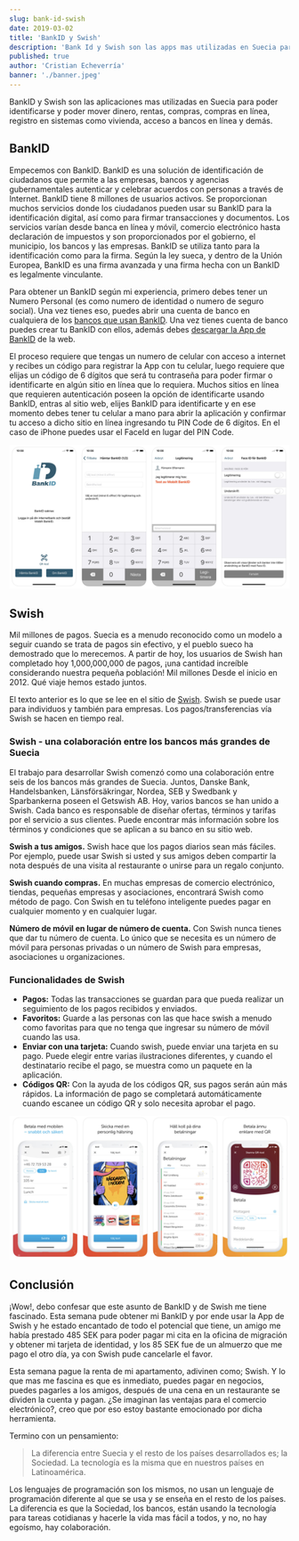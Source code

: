 ```yaml
---
slug: bank-id-swish
date: 2019-03-02
title: 'BankID y Swish'
description: 'Bank Id y Swish son las apps mas utilizadas en Suecia para poder identificarse y poder mover dinero, rentas, compras, compras en linea, registro en sistemas como vivienda, acceso a bancos en linea y demas.'
published: true
author: 'Cristian Echeverría'
banner: './banner.jpeg'
---
```


BankID y Swish son las aplicaciones mas utilizadas en Suecia para poder identificarse y poder mover dinero, rentas, compras, compras en línea, registro en sistemas como vivienda, acceso a bancos en línea y demás.

## BankID

Empecemos con BankID. BankID es una solución de identificación de ciudadanos que permite a las empresas, bancos y agencias gubernamentales autenticar y celebrar acuerdos con personas a través de Internet. BankID tiene 8 millones de usuarios activos. Se proporcionan muchos servicios donde los ciudadanos pueden usar su BankID para la identificación digital, así como para firmar transacciones y documentos. Los servicios varían desde banca en línea y móvil, comercio electrónico hasta declaración de impuestos y son proporcionados por el gobierno, el municipio, los bancos y las empresas. BankID se utiliza tanto para la identificación como para la firma. Según la ley sueca, y dentro de la Unión Europea, BankID es una firma avanzada y una firma hecha con un BankID es legalmente vinculante.

Para obtener un BankID según mi experiencia, primero debes tener un Numero Personal (es como numero de identidad o numero de seguro social). Una vez tienes eso, puedes abrir una cuenta de banco en cualquiera de los [bancos que usan BankID](https://www.bankid.com/en/om-bankid/detta-ar-bankid). Una vez tienes cuenta de banco puedes crear tu BankID con ellos, además debes [descargar la App de BankID](https://itunes.apple.com/se/app/bankid-s%C3%A4kerhetsapp/id433151512?mt=8) de la web.

El proceso requiere que tengas un numero de celular con acceso a internet y recibes un código para registrar la App con tu celular, luego requiere que elijas un código de 6 dígitos que será tu contraseña para poder firmar o identificarte en algún sitio en línea que lo requiera. Muchos sitios en línea que requieren autenticación poseen la opción de identificarte usando BankID, entras al sitio web, elijes BankID para identificarte y en ese momento debes tener tu celular a mano para abrir la aplicación y confirmar tu acceso a dicho sitio en línea ingresando tu PIN Code de 6 dígitos. En el caso de iPhone puedes usar el FaceId en lugar del PIN Code.

![Proceso de BankID](bankId.png)

## Swish

Mil millones de pagos. Suecia es a menudo reconocido como un modelo a seguir cuando se trata de pagos sin efectivo, y el pueblo sueco ha demostrado que lo merecemos. A partir de hoy, los usuarios de Swish han completado hoy 1,000,000,000 de pagos, ¡una cantidad increíble considerando nuestra pequeña población! Mil millones Desde el inicio en 2012. Qué viaje hemos estado juntos.

El texto anterior es lo que se lee en el sitio de [Swish](https://www.getswish.se/frontpage/). Swish se puede usar para individuos y también para empresas. Los pagos/transferencias vía Swish se hacen en tiempo real.

### Swish - una colaboración entre los bancos más grandes de Suecia

El trabajo para desarrollar Swish comenzó como una colaboración entre seis de los bancos más grandes de Suecia. Juntos, Danske Bank, Handelsbanken, Länsförsäkringar, Nordea, SEB y Swedbank y Sparbankerna poseen el Getswish AB. Hoy, varios bancos se han unido a Swish. Cada banco es responsable de diseñar ofertas, términos y tarifas por el servicio a sus clientes. Puede encontrar más información sobre los términos y condiciones que se aplican a su banco en su sitio web.

**Swish a tus amigos.**
Swish hace que los pagos diarios sean más fáciles. Por ejemplo, puede usar Swish si usted y sus amigos deben compartir la nota después de una visita al restaurante o unirse para un regalo conjunto.

**Swish cuando compras.**
En muchas empresas de comercio electrónico, tiendas, pequeñas empresas y asociaciones, encontrará Swish como método de pago. Con Swish en tu teléfono inteligente puedes pagar en cualquier momento y en cualquier lugar.

**Número de móvil en lugar de número de cuenta.**
Con Swish nunca tienes que dar tu número de cuenta. Lo único que se necesita es un número de móvil para personas privadas o un número de Swish para empresas, asociaciones u organizaciones.

### Funcionalidades de Swish

- **Pagos:** Todas las transacciones se guardan para que pueda realizar un seguimiento de los pagos recibidos y enviados.
- **Favoritos:** Guarde a las personas con las que hace swish a menudo como favoritas para que no tenga que ingresar su número de móvil cuando las usa.
- **Enviar con una tarjeta:** Cuando swish, puede enviar una tarjeta en su pago. Puede elegir entre varias ilustraciones diferentes, y cuando el destinatario recibe el pago, se muestra como un paquete en la aplicación.
- **Códigos QR:** Con la ayuda de los códigos QR, sus pagos serán aún más rápidos. La información de pago se completará automáticamente cuando escanee un código QR y solo necesita aprobar el pago.

![Proceso de Swish](swish.png)

## Conclusión

¡Wow!, debo confesar que este asunto de BankID y de Swish me tiene fascinado. Esta semana pude obtener mi BankID y por ende usar la App de Swish y he estado encantado de todo el potencial que tiene, un amigo me había prestado 485 SEK para poder pagar mi cita en la oficina de migración y obtener mi tarjeta de identidad, y los 85 SEK fue de un almuerzo que me pago el otro día, ya con Swish pude cancelarle el favor.

Esta semana pague la renta de mi apartamento, adivinen como; Swish. Y lo que mas me fascina es que es inmediato, puedes pagar en negocios, puedes pagarles a los amigos, después de una cena en un restaurante se dividen la cuenta y pagan. ¿Se imaginan las ventajas para el comercio electrónico?, creo que por eso estoy bastante emocionado por dicha herramienta.

Termino con un pensamiento:

> La diferencia entre Suecia y el resto de los países desarrollados es; la Sociedad. La tecnología es la misma que en nuestros países en Latinoamérica.

 Los lenguajes de programación son los mismos, no usan un lenguaje de programación diferente al que se usa y se enseña en el resto de los países. La diferencia es que la Sociedad, los bancos, están usando la tecnología para tareas cotidianas y hacerle la vida mas fácil a todos, y no, no hay egoísmo, hay colaboración.
